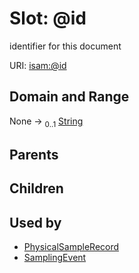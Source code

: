 
# Slot: @id


identifier for this document

URI: [isam:@id](http://resource.isamples.org/schema/@id)


## Domain and Range

None &#8594;  <sub>0..1</sub> [String](types/String.md)

## Parents


## Children


## Used by

 * [PhysicalSampleRecord](PhysicalSampleRecord.md)
 * [SamplingEvent](SamplingEvent.md)
